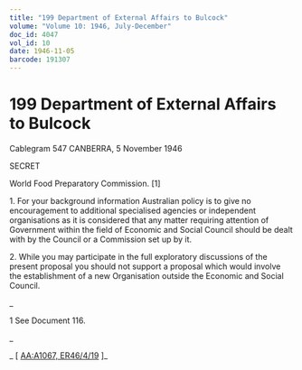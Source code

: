 ```yaml
---
title: "199 Department of External Affairs to Bulcock"
volume: "Volume 10: 1946, July-December"
doc_id: 4047
vol_id: 10
date: 1946-11-05
barcode: 191307
---
```


# 199 Department of External Affairs to Bulcock

Cablegram 547 CANBERRA, 5 November 1946

SECRET

World Food Preparatory Commission. [1]

1\. For your background information Australian policy is to give no encouragement to additional specialised agencies or independent organisations as it is considered that any matter requiring attention of Government within the field of Economic and Social Council should be dealt with by the Council or a Commission set up by it.

2\. While you may participate in the full exploratory discussions of the present proposal you should not support a proposal which would involve the establishment of a new Organisation outside the Economic and Social Council.

_

1 See Document 116.

_

_ [ [AA:A1067, ER46/4/19](http://www.naa.gov.au/cgi-bin/Search?O=I&Number=191307) ]_
